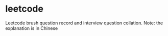 # leetcode
Leetcode brush question record and interview question collation.   Note: the explanation is in Chinese
